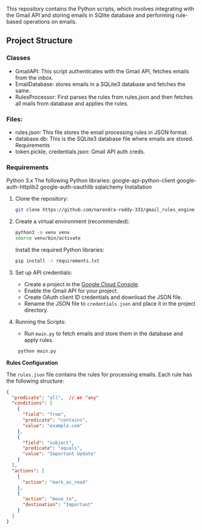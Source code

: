 This repository contains the Python scripts, which involves integrating with the Gmail API and storing emails in SQlite
database and performing rule-based operations on emails.

## Project Structure

### Classes

* GmailAPI: This script authenticates with the Gmail API, fetches emails from the inbox.
* EmailDatabase: stores emails in a SQLite3 database and fetches the same.
* RulesProcessor: First parses the rules from rules.json and then fetches all mails from database and applies the rules.

### Files:

* rules.json: This file stores the email processing rules in JSON format.
* database.db: This is the SQLite3 database file where emails are stored.
  Requirements
* token.pickle, credentials.json: Gmail API auth creds.

### Requirements

Python 3.x
The following Python libraries:
google-api-python-client
google-auth-httplib2
google-auth-oauthlib
sqlalchemy
Installation

1. Clone the repository:

    ```bash
    git clone https://github.com/narendra-reddy-333/gmail_rules_engine
    ```

2. Create a virtual environment (recommended):

    ```bash
    python3 -m venv venv
    source venv/bin/activate
    ```
    Install the required Python libraries:

    ```bash
    pip install -r requirements.txt
    ```

3. Set up API credentials:
    * Create a project in the [Google Cloud Console](https://console.cloud.google.com/).
    * Enable the Gmail API for your project.
    * Create OAuth client ID credentials and download the JSON file.
    * Rename the JSON file to `credentials.json` and place it in the project directory.

4. Running the Scripts:
   * Run `main.py` to fetch emails and store them in the database and apply rules.
   ```bash
    python main.py
    ```

**Rules Configuration**

The `rules.json` file contains the rules for processing emails. Each rule has the following structure:

```json
{
  "predicate": "all",  // or "any"
  "conditions": [
    {
      "field": "from",
      "predicate": "contains",
      "value": "example.com"
    },
    {
      "field": "subject",
      "predicate": "equals",
      "value": "Important Update"
    }
  ],
  "actions": [
    {
      "action": "mark_as_read"
    },
    {
      "action": "move_to",
      "destination": "Important"
    }
  ]
}